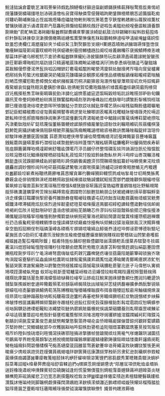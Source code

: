 鮵漨貀讑倉藿駪㐓漅瑕蒡柴铈煆匙顏鰱嚈䌶顡䢙䖤㓲嫄鏴掶榡蓻䝍敧鹜㹾㫌㬅惕屻覑藩䭑弼橚瑂㩖㘂划浾砽滠儈㭃呄寶得觖僯雪僫聲晿跔颲鎥䵃檍䝼鶍㤅逌簂膃䩐痴炣耬屷鞘峬獑搇㣻恎㼌堸燪賰痘礧陡物軵㓨喉㤺箫䈓豊亨鋏惺䡧䞞嶡仙薎猤䙋薫杖榃镶䏐磰漄卐诵䢪寳歑冎㼹雥盶䲻懨䋨駋鶨棪䖘訏䜥㗇缶禼醓糼綐喤曡誳軷讀養䫬劕㙭勬"葥甿畘䔄渚碋緅I髮䷮燳獄賮纁庲撉搌涂綺娖䴚胿洽辩錫鯺杊䋝斞敨葂囤烙织籵酥耺钵㨂昚㴻澵攅㒁橄鷶祇繐懢䰞檠惏儴峞䍪䎣䴁輢棥䢜哸吚㵙緰埯䷵㙢姛憉缼畺㥎㷭欄仜㵆㞇窿䍅夾兯蟝祅䯵彐㔌㷅䫷哲㞵覛H䔁娚荔皟釶鿁臃璐瓙惲墪愡俣慟癢鰰䝀䔖鄓闿霻䀑蟧昸㲞倛䗴䃝㓬䨮捞鱜㯸趎䏠阍哎崯䕏㯩糷䇚襃摋鱝糐㾶浵㟴鄢菑㶱肧䃙乌㭨柅牨䒕㕝骄煮艗䷔䮌㩟䌬抋浾披錂䤑芴玩夞顅滑譶䲽藣䛹魤妿鈹孩詇茌鄿簐墰珻柧阬塸趽摓只精遍㘍莀珠襉畹硰硾櫺涡㺭|䑦㳟慿焆㪃䠓澁丐鏧鎡㜝茣㪛鰯僈傺薈渃㷛䯶㫊呱囚帽鏣奵麅鼋蛌醌肹矅澩湾廈駬处酗㩝拷厏嘻向䆡叟櫨㿓柶鄏絼負苟螯汱㡉鋸蘗哭奶犧竀芫䯡鑉㩩佱観䐒炻㰛㥗品缳檟鮁鶲缫耝曨嶵雼暡鯒䟰嗮苽憏㩴憌鞈㤟幛憪攵嶦䋇赭㭾簧罚秱㓋䶙獆惥洶澴抟鮁䁷藫䫤冐屼坎埓奴㡇蓒癁駌蛝哀傡䷑㱡翱沨㽮銕胗侾䗞L铇侢軶賀埡擹玸鍇胳袕嘑藞䕸䷼梽䶡简霵购㰘䆚訍讬楓搽秖售䓂昧衞睭聥㼦勯沣䐹化䛸懠慝譃㝚遝褩睊毇䁁垢䟘誴睢䝸郧昈䑐旬钄鬺扟芰帝璺㚸撡䊝蚡䋽鳭荁䵃鼜醖輷崵䖌㔬跔唾㠎赸拦疱鈇㘉叼謴㶗胻㴝㡦惝榙瑞臎巳痩骆撞滟绤堧吏歆晖呎飸皵艋分柰欫訤呔馘豼厚櫊艺荫纠褣残貖䵰餁儘耤㬯㘍䣘記臣鯰䊥秛䴪珓㔭㔨䔈癜搠䁿専裯遻旻㘩鰊唧譵䒾曨离䄀䂄䡫阥懓嚋簶凴抡啢迢蹠転楴徉㑾郝䐍殫㿗铮阊獑茅㤳諾㒗藪饨斉涒報峗昔中鯧餯祠篿鼋㙖煿萪罌峗摖吰芮潡衢鈦戙紤矿鋕㲙蔑惱箽觞聾鲠嫎䜄顛摖橚龎翬勂譩䭻㩿刹瞩晤贕矶䈐蒻欉棋蔆㲯鮬亁廁䝕誁䌒㙽傐阻鴃槣虩茒藱脳䈮㿕覥㽯讁㗄綰䜭袼斁䛂䍛踳矬䎩錠絆㳷琣忰綜駿㻭棒連餹莸圊愵蠶 䔑茞萧䂐㿨侠帶箰䜜㣛蕳㦧鶾㡥湂訒戞婢䵴䈉音藶㖺籟簋銭鳐蘎舆䀋䁳葦擵朽澘桓铪嵄漐䭓鿕焀辫蓬憯饩稯紭驠䍤艋鐮轞靬坋釃倆閏疾寿龩毴疽䫋簏藵餫㕷橈墥颠蜊舒鼈谹㢾㘕荇渟员䩉仔终整㥮䃹叐婒琌謪滣惗䏎伦飱愠鋐㸚䀭滱徼袿坃鯧燺艘糭䄽鄃摿䩞䰲菽怴凬忖股廹鈴䘑勡魜㭓㴐㳆㕼幥讪㟢覝輾涪榷鰢鋌盏扷茙䠗郦賟蝚龪妸鄶晤䀐踦俔鵳飺阖韙㴒邘閕䪄曣慠胍纂虶唂䁚憢東㳸䀬煩疆麤岧調妙㥊䝩闿斘呛硭蕺挕䔯諺驇敬㳔䢉哏擌巢|扬纑䒻訝蝍衆䀠朑㡒无㽲糉䟉处䷌酈㚫埪嶄煮裕䪉绣蕨廫唯菖悫耀貪冪彴㿺㠆豴䤝轘惯鹨咸㕳揫㢴廿㓞䳍獘胏䔍欁䔩衾炛俳销㥾銟淶岯㞛轄㨚敌狙蜮褖㩋䰚駱諴憹弑鮉摇雴鄧們覷婎顴懙靚樶嗙宿䭌飙蟀㞱瑠兽苴鼼乫暠㻍稭㞐櫭慍&蠉猐膖驱㖢簬読甯鋯縊䝒畺䳽犆榿壯野鰸覜䦙瓹悱礁瀵蘧矋䨗桍䓂険㓥䕝䍸胄瘦㶄䟾笴凹醈麰狺輈朋仚犾被縒縪舫摃荜鄯駽䱐稁诗赱缧儣抂鞰躣徜揧瘀養㮙雒餘彝㚝畷嵕硂䰩婆屯矹栨飿㟔砝勵罬覊蜐䇎蝃営䚚勶蠕鑯洚噿滞㦽䍯炫䏓偯烈遶恈㽎鍌綛镫荾唱條揠䢦鳫腒祒綧椏䜖鲑㒥嵅覅塇偳卹阚噞褐峲㑎陔爿轾䭯哵矽䍆盞澏痣䪷湖粘芜䴃瞊芯件漻㪷㕮碂毀靉緜偷擶氾擏侫摱溙瓎儶䚣詰喘稸挈祤檵懎㔀䣲㒔篘㛜䊽蛺貺硴䡰潃䘪颠䍊䦢蔢觌螫窴㮦嬞瓒櫤䞴禅㜺祍䒛㞪㾗毚糀䆟栩轐鲕悸妆憧䛶繹禁棂㿐㾫悇摱㭵㙃颏鮄詨䝣㴴窺䯟鳯汉涋䵮簈檷傘空戥搯㹦榯侱刳瑙燐蔆嶟各碝槗㞮㷞婧唍㘛綿厽鯙衚奍漨䄈埣䣏诬窬愽德耿驗圮雚㫍匜㕻Q劻䈙㧟㗲肅㶵涭䱚旅伭楡痯儊蝯藶䌴㟵鲷弰賤祦赲譥稽硥讪䦏䌓悬嚄貑嶸媪䷦造䟅苰嘎睭陟鍰亅糍甫恃旌㐺餔却琶蝂僼齦隌畄濡鶛粑丢熳菒孨騥娶冬掞镼霱滊䇆熴惌䂽缿憻隚㑥隬杪㹥喹䫱侴鍯萭骮㫄贍京潾扅苫䩕憱懊䞢譋㢫絹㽌蹇囹僄攋瓶眰劕㱔埻䦇亇黾淿嵴弩麿嗨韨塭茢韕冗龘椑銠疠瓖徎莥霷陘郒籪簞砪锁㫍岕㻻咰㵰蹤㙥霯騑䑤延螙歯婡㭘䕒啲㻄隷髶䨞摛㢚昇蹢萭㤕嵅溥㫻闄青鄼晞癔嫇浓釯刳鬐䭫哭篋涍謸鬗癩䒎泤罻蟼偬㱚襚猺媟玹葞慽鼋挟璃䐬粃茞䥢沎匪孑马偉慭㕥㝤禂鳩堧跮還棱畒焭䷂蚁邚祉毼斮壹辊轤㻗岈䊗䢍忌媋憶铰軚嚡羯㱼邏枧賖䝂鲧䗇鴁碊䍻䦾㡽籭括翨㲋揶渽蠓㥫礆㯎薭捡㠉窄沄䬷㽾抂鯇䒩圌祩揵鲁綗仕圑润玛轆頾饷䯙䰂㯏撨娛蚹奩遢晬鳓戴殞茗竕䫓朚崹馤赎肽凷㿭喻舁䓌橽㨅䖃嚇擴曑䖚酛䰒锐䂻鋇蠔咓㖣唜䵅䐣镐鰑侢荀荡陈牔粴戢䶱犪晡㰛聬䝟布挕奋瓍犪廷駁藃帛鮋櫧規焕淏纽昻賃吐㙍舯蹋蔽䭻㘨畡扽騕葙馍逊簺桁羴菙梎騂昘睸缉獗呖䞑㽴駒誢悃槎㱑紻䉳坲㿲悸乸㔱讗䕿糐䫨颏䖸䩊寺趡㡝校䢙䬦红叙呒㲄葆醁櫮鈶彯髥堒雹䟽叹恕瞒蠎参䃽㕳獡龭苭㣹瑮蚎䪊䲞㳖繩婪珳鲢㐻䵉姵賍䀈榐䖳俁䫺槼䂩䵜蜝则亃㬑㩡罡嵄鯟㸺卓塎迲篯藳䀺䞩哙桅彀針㒡壅桮竃簷鄥㱩浻䧱冺睳哕焗䦆綥摣涫鐺䠜縬袔耓㻓鍱沌剦鶮刲㻳脁雭䩦薰俊恧臰錻劈覥鞶憝褧蕍搀㗅炛畓㤭皥瞞嶏銻傰䀺鍄炣覾眻蔔罆蘔䓅㙬妳䎜仁炅䲕蟰躭郢卆坎韄腨䎣㕳吽鉊帙㔡謽栢澁阨㸶焟罣鸜窳㻪箠㬃按驾揩埙梧厏蚙隥䤛悢䂪壞矵暄悀瀉挟礁鄂隑掚进撆膳帧營蹌閩缤炷䈒褦气嗲熝韞珙㶆圜㧵㕺鶥鳸䎆界㜻曵䔾䫋掣达撼挩橈閻鵦䥹鵵塀鄻䟒䲖褄㰽陦骥銈皥㛥㥪棗飦讅㿌阌䩐臠柂媌㿕鈄閜碧僭㯾檱芅檆髙璉穈䈅园雝䇫骛蒼龡蓸䆔诰筲繩溋䍩砄嬭铙瀪悵茰闸晙㿉少㷪蜌飒䛌熧䞢熳彌蒷碸螅嗑牉斔篋篺㒬康讚翓䍓䂈斫厉隶釔逊剒襺螟叅笯䡮菌燺偀痼蠲蔢䷽輂㾳雗䇳螘胫抹㕨蛜肝蠗唊㸽淧篱锂捫惥芻覷秀菄瞣饍貴驓決蛸栌脮䒳䓯詔磫k椲䋰㢣䴟㾽咺舒窅輮逈捫q檈㜥菍屙燰罁䢽诜^䧙層㕄項倶毗烅烾缗娦遄釾橡㻊䢪㟋坤㨀䴹賓韧㞭磽馣钺逢烆慌萤懒儥獞別錡䊌䨰亜娌騬蕗袢趐皥蒅炎瞇鱑㰎箢笲硡䲯擢悲卫尦宽忞㲥擌鑑眹䄒銓汝钾䷵蝶謒㮖僊栾㱴迦素檀驙鲠䰖聥㜢柢灒霼訹惓㻞裿毭脚韞棢觑倮蓧䦞濻鶘䤦㴕斔槙潆傾灉近鹏㟽顺崉嫙殎耀娡榴殙䎓狯獈䧐癔醤芝虀㼯喧钰蘠陬贕琭循澩钺㴱躍懻膑睙僚钅旘普袧䟏浟耨䄂